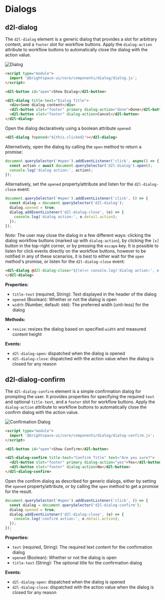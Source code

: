 # Dialogs

## d2l-dialog

The `d2l-dialog` element is a generic dialog that provides a slot for arbitrary content, and a `footer` slot for workflow buttons. Apply the `dialog-action` attribute to workflow buttons to automatically close the dialog with the action value.

![Dialog](./screenshots/dialog.png?raw=true)

```html
<script type="module">
  import '@brightspace-ui/core/components/dialog/dialog.js';
</script>

<d2l-button id="open">Show Dialog</d2l-button>

<d2l-dialog title-text="Dialog Title">
  <div>Some dialog content</div>
  <d2l-button slot="footer" primary dialog-action="done">Done</d2l-button>
  <d2l-button slot="footer" dialog-action>Cancel</d2l-button>
</d2l-dialog>
```
Open the dialog declaratively using a boolean attribute `opened`:

```html
<d2l-dialog ?opened="${this.clicked}"></d2l-dialog>
```

Alternetively, open the dialog by calling the `open` method to return a promise:

```javascript
document.querySelector('#open').addEventListener('click', async() => {
  const action = await document.querySelector('d2l-dialog').open();
  console.log('dialog action:', action);
});
```

Alternatively, set the `opened` property/attribute and listen for the `d2l-dialog-close` event:

```javascript
document.querySelector('#open').addEventListener('click', () => {
  const dialog = document.querySelector('d2l-dialog');
  dialog.opened = true;
  dialog.addEventListener('d2l-dialog-close', (e) => {
    console.log('dialog action:', e.detail.action);
  });
});
```

*Note:* The user may close the dialog in a few different ways: clicking the dialog workflow buttons (marked up with `dialog-action`), by clicking the `[x]` button in the top-right corner, or by pressing the `escape` key. It is possible to listen for click events directly on the workflow buttons, however to be notified in any of these scenarios, it is best to either wait for the `open` method's promise, or listen for the `d2l-dialog-close` event:


```html
<d2l-dialog @d2l-dialog-close="${(e)=> console.log('dialog action:', e.detail.action)}">
</d2l-dialog>
```

**Properties:**

- `title-text` (required, String): Text displayed in the header of the dialog
- `opened` (Boolean): Whether or not the dialog is open
- `width` (Number, default: `600`): The preferred width (unit-less) for the dialog

**Methods:**

- `resize`: resizes the dialog based on specified `width` and measured content height

**Events:**

- `d2l-dialog-open`: dispatched when the dialog is opened
- `d2l-dialog-close`: dispatched with the action value when the dialog is closed for any reason

## d2l-dialog-confirm

The `d2l-dialog-confirm` element is a simple confirmation dialog for prompting the user. It provides properties for specifying the required `text` and optional `title-text`, and a `footer` slot for workflow buttons. Apply the `dialog-action` attribute to workflow buttons to automatically close the confirm dialog with the action value.

![Confirmation Dialog](./screenshots/dialog-confirm.png?raw=true)

```html
<script type="module">
  import '@brightspace-ui/core/components/dialog/dialog-confirm.js';
</script>

<d2l-button id="open">Show Confirm</d2l-button>

<d2l-dialog-confirm title-text="Confirm Title" text="Are you sure?">
  <d2l-button slot="footer" primary dialog-action="yes">Yes</d2l-button>
  <d2l-button slot="footer" dialog-action>No</d2l-button>
</d2l-dialog-confirm>
```

Open the confirm dialog as described for generic dialogs, either by setting the `opened` property/attribute, or by calling the `open` method to get a promise for the result.

```javascript
document.querySelector('#open').addEventListener('click', () => {
  const dialog = document.querySelector('d2l-dialog-confirm');
  dialog.opened = true;
  dialog.addEventListener('d2l-dialog-close', (e) => {
    console.log('confirm action:', e.detail.action);
  });
});
```

**Properties:**

- `text` (required, String): The required text content for the confirmation dialog
- `opened` (Boolean): Whether or not the dialog is open
- `title-text` (String): The optional title for the confirmation dialog

**Events:**

- `d2l-dialog-open`: dispatched when the dialog is opened
- `d2l-dialog-close`: dispatched with the action value when the dialog is closed for any reason
